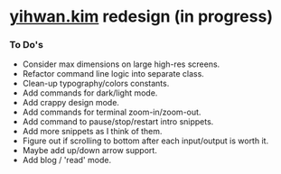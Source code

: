 # [yihwan.kim](http://yihwan.kim) redesign (in progress)

### To Do's
* Consider max dimensions on large high-res screens.
* Refactor command line logic into separate class.
* Clean-up typography/colors constants.
* Add commands for dark/light mode.
* Add crappy design mode.
* Add commands for terminal zoom-in/zoom-out.
* Add command to pause/stop/restart intro snippets.
* Add more snippets as I think of them.
* Figure out if scrolling to bottom after each input/output is worth it.
* Maybe add up/down arrow support.
* Add blog / 'read' mode.
